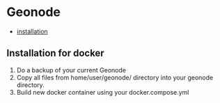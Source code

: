 # Geonode

- [installation](#installation)

## Installation for docker

1. Do a backup of your current Geonode
2. Copy all files from home/user/geonode/ directory into your geonode directory.
3. Build new docker container using your docker.compose.yml

